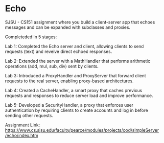 # Echo
SJSU - CS151 assignment where you build a client-server app that echoes messages and can be expanded with subclasses and proxies.

Completeded in 5 stages:

Lab 1: Completed the Echo server and client, allowing clients to send requests (text) and reveive direct echoed responses.

Lab 2: Extended the server with a MathHandler that performs arithmetic operations (add, mul, sub, div) sent by clients.

Lab 3: Introduced a ProxyHandler and ProxyServer that forward client requests to the real server, enabling proxy-based architectures.

Lab 4: Created a CacheHandler, a smart proxy that caches previous requests and responses to reduce server load and improve performance.

Lab 5: Developed a SecurityHandler, a proxy that enforces user authentication by requiring clients to create accounts and log in before sending other requests.


Assignment Link: https://www.cs.sjsu.edu/faculty/pearce/modules/projects/ood/simpleServer/echo/index.htm 
